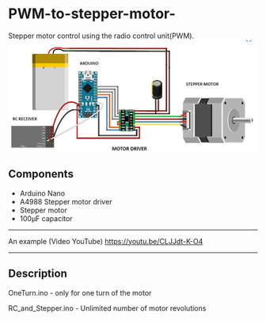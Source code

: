 # PWM-to-stepper-motor-
Stepper motor control using the radio control unit(PWM). \
![Screenshot](stepmot.png)

## Components
   - Arduino Nano
   - A4988 Stepper motor driver
   - Stepper motor
   - 100µF capacitor
---------------------
 An example (Video YouTube)
https://youtu.be/CLJJdt-K-O4

----------------------
## Description
OneTurn.ino - only for one turn of the motor

RC_and_Stepper.ino - Unlimited number of motor revolutions
